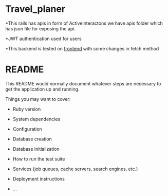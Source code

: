 
# Travel_planer

*This rails has apis in form of ActiveInteractons
we have apis folder which has json file for exposing the api.

*JWT authentication used for users

*This backend is tested on [frontend](https://github.com/kim-jenny5/my-travelogue-frontend) with some changes in fetch method


# README

This README would normally document whatever steps are necessary to get the
application up and running.

Things you may want to cover:

* Ruby version

* System dependencies

* Configuration

* Database creation

* Database initialization

* How to run the test suite

* Services (job queues, cache servers, search engines, etc.)

* Deployment instructions

* ...
